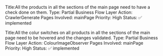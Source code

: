 Title:All the products in all the sections of the main page need to have a check done on them.
Type: Partial Business Flow
Layer Action: CrawlerGenerate
Pages Involved: mainPage 
Priority: High 
Status: ✅  implemented

Title:All the colur switches on all products in all the sections of the main page need to be hovered and the changes validated.
Type: Partial Business Flow
Layer Action: ColourImageObserver
Pages Involved: mainPage 
Priority: High 
Status: ✅  implemented
